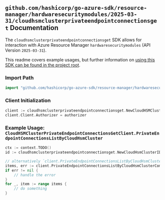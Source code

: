 
## `github.com/hashicorp/go-azure-sdk/resource-manager/hardwaresecuritymodules/2025-03-31/cloudhsmclusterprivateendpointconnectionsget` Documentation

The `cloudhsmclusterprivateendpointconnectionsget` SDK allows for interaction with Azure Resource Manager `hardwaresecuritymodules` (API Version `2025-03-31`).

This readme covers example usages, but further information on [using this SDK can be found in the project root](https://github.com/hashicorp/go-azure-sdk/tree/main/docs).

### Import Path

```go
import "github.com/hashicorp/go-azure-sdk/resource-manager/hardwaresecuritymodules/2025-03-31/cloudhsmclusterprivateendpointconnectionsget"
```


### Client Initialization

```go
client := cloudhsmclusterprivateendpointconnectionsget.NewCloudHSMClusterPrivateEndpointConnectionsGetClientWithBaseURI("https://management.azure.com")
client.Client.Authorizer = authorizer
```


### Example Usage: `CloudHSMClusterPrivateEndpointConnectionsGetClient.PrivateEndpointConnectionsListByCloudHsmCluster`

```go
ctx := context.TODO()
id := cloudhsmclusterprivateendpointconnectionsget.NewCloudHsmClusterID("12345678-1234-9876-4563-123456789012", "example-resource-group", "cloudHsmClusterName")

// alternatively `client.PrivateEndpointConnectionsListByCloudHsmCluster(ctx, id)` can be used to do batched pagination
items, err := client.PrivateEndpointConnectionsListByCloudHsmClusterComplete(ctx, id)
if err != nil {
	// handle the error
}
for _, item := range items {
	// do something
}
```

